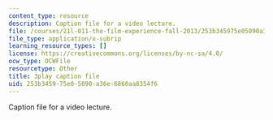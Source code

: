 ```yaml
---
content_type: resource
description: Caption file for a video lecture.
file: /courses/21l-011-the-film-experience-fall-2013/253b345975e05090a36e6860aa8354f6_lbtrbE_kK_Q.vtt
file_type: application/x-subrip
learning_resource_types: []
license: https://creativecommons.org/licenses/by-nc-sa/4.0/
ocw_type: OCWFile
resourcetype: Other
title: 3play caption file
uid: 253b3459-75e0-5090-a36e-6860aa8354f6
---
```

Caption file for a video lecture.